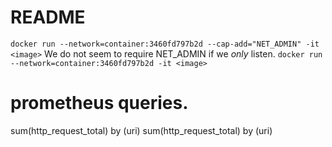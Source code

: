 # README
`docker run --network=container:3460fd797b2d --cap-add="NET_ADMIN" -it <image>`
We do not seem to require NET_ADMIN if we _only_ listen.
`docker run --network=container:3460fd797b2d -it <image>`

# prometheus queries.
sum(http_request_total) by (uri)
sum(http_request_total) by (uri)
